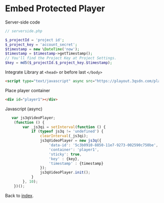 # Embed Protected Player

Server-side code

```php
// serverside.php

$_projectId = 'project id';
$_project_key = 'account_secret';
$timestamp = new \DateTime('now');
$timestamp = $timestamp->getTimestamp();
// You'll find the Project Key at Project Settings.
$key = md5($_projectId.$_project_key.$timestamp);
```

Integrate Library at `<head>` or before last `</body>`
```html
<script type="text/javascript" async src="https://playout.3qsdn.com/player/js/sdnplayer.js"></script>
```

Place player container
```html
<div id="player1"></div>
```

Javascript (async)
```javascript
   var js3qVideoPlayer;
    (function () {
        var _js3qi = setInterval(function () {
            if (typeof js3q != 'undefined') {
                clearInterval(_js3qi);
                js3qVideoPlayer = new js3q({
                    'data-id': '5c3b0910-8850-11e7-9273-002590c750be',
                    'container': 'player1',
                    'sticky': true,
                    'key' : {key},
                    'timestamp' : {timestamp}
                });
                js3qVideoPlayer.init();
            }
        }, 10);
    })();
```

Back to [index](../README.md).